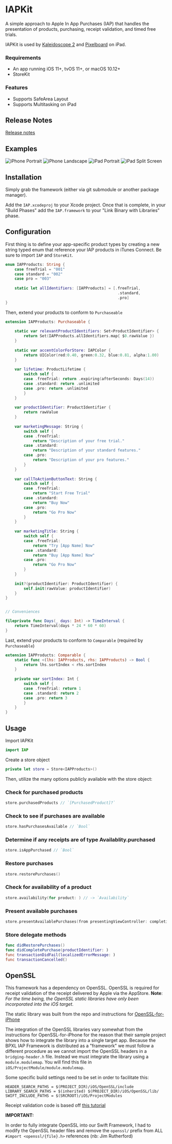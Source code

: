# IAPKit
A simple approach to Apple In App Purchases (IAP) that handles the presentation of products, purchasing, receipt validation, and timed free trials.

IAPKit is used by [Kaleidoscope 2](https://www.kaleidoscopeapp.com) and [Pixelboard](https://www.getpixelboardapp.com) on iPad.

### Requirements
- An app running iOS 11+, tvOS 11+, or macOS 10.12+
- StoreKit


### Features
- Supports SafeArea Layout
- Supports Multitasking on iPad


## Release Notes
[Release notes](releaseNotes.md)


## Examples
![iPhone Portrait](/ReadMeImages/iPhonePortrait.png)
![iPhone Landscape](/ReadMeImages/iPhoneLandscape.png)
![iPad Portrait](/ReadMeImages/iPadPortrait.png)
![iPad Split Screen](/ReadMeImages/iPadSplitScreen.png)

## Installation
Simply grab the framework (either via git submodule or another package manager).

Add the `IAP.xcodeproj` to your Xcode project. Once that is complete, in your "Build Phases" add the `IAP.framework` to your "Link Binary with Libraries" phase.

## Configuration
First thing is to define your app-specific product types by creating a new string typed enum that reference your IAP products in iTunes Connect. Be sure to import `IAP` and `StoreKit`.

```swift
enum IAPProducts: String {
    case freeTrial = "001"
    case standard = "002"
    case pro = "003"
    
    static let allIdentifiers: [IAPProducts] = [.freeTrial,
                                                 .standard,
                                                 .pro]
}

```

Then, extend your products to conform to `Purchaseable`

```swift
extension IAPProducts: Purchaseable {
    
    static var relevantProductIdentifiers: Set<ProductIdentifier> {
        return Set(IAPProducts.allIdentifiers.map{ $0.rawValue })
    }
    
    static var accentColorForStore: IAPColor {
        return UIColor(red:0.40, green:0.32, blue:0.81, alpha:1.00)
    }
    
    var lifetime: ProductLifetime {
        switch self {
        case .freeTrial: return .expiring(afterSeconds: Days(14))
        case .standard: return .unlimited
        case .pro: return .unlimited
        }
    }
    
    var productIdentifier: ProductIdentifier {
        return rawValue
    }
    
    var marketingMessage: String {
        switch self {
        case .freeTrial:
            return "Description of your free trial."
        case .standard:
            return "Description of your standard features."
        case .pro:
            return "Description of your pro features."
        }
    }
    
    var callToActionButtonText: String {
        switch self {
        case .freeTrial:
            return "Start Free Trial"
        case .standard:
            return "Buy Now"
        case .pro:
            return "Go Pro Now"
        }
    }
    
    var marketingTitle: String {
        switch self {
        case .freeTrial:
            return "Try [App Name] Now"
        case .standard:
            return "Buy [App Name] Now"
        case .pro:
            return "Go Pro Now"
        }
    }
    
    init?(productIdentifier: ProductIdentifier) {
        self.init(rawValue: productIdentifier)
    }
}


// Conveniences

fileprivate func Days(_ days: Int) -> TimeInterval {
    return TimeInterval(days * 24 * 60 * 60)
}
```

Last, extend your products to conform to `Comparable` (required by `Purchaseable`)

```swift
extension IAPProducts: Comparable {
    static func <(lhs: IAPProducts, rhs: IAPProducts) -> Bool {
        return lhs.sortIndex < rhs.sortIndex
    }
    
    private var sortIndex: Int {
        switch self {
        case .freeTrial: return 1
        case .standard: return 2
        case .pro: return 3
        }
    }
}
```

## Usage
Import IAPKit

```swift
import IAP
```

Create a store object

```swift
private let store = Store<IAPProducts>()
```

Then, utilize the many options publicly available with the store object:

### Check for purchased products
```swift
store.purchasedProducts // `[PurchasedProduct]?`
```

### Check to see if purchases are available
```swift
store.hasPurchasesAvailable // `Bool`
```

### Determine if any receipts are of type Availablity.purchased
```swift
store.isAppPurchased // `Bool`
```

### Restore purchases
```swift
store.restorePurchases()
```

### Check for availability of a product
```swift
store.availability(for product: ) // -> `Availability`
```

### Present available purchases
```swift
store.presentAvailablePurchases(from presentingViewController: completion:)
```

### Store delegate methods
```swift
func didRestorePurchases()
func didCompletePurchase(productIdentifier: )
func transactionDidFail(localizedErrorMessage: )
func transactionCancelled()
```


## OpenSSL
This framework has a dependency on OpenSSL.  OpenSSL is required for receipt validation of the receipt delivered by Apple via the AppStore.  **Note**: *For the time being, the OpenSSL static libraries have only been incorporated into the iOS target.*

The static library was built from the repo and instructions for [OpenSSL-for-iPhone](https://github.com/x2on/OpenSSL-for-iPhone)

The integration of the OpenSSL libraries vary somewhat from the instructions for OpenSSL-for-iPhone for the reason that their sample project shows how to integrate the library into a single target app.  Because the BPXL IAP Framework is distributed as a "framework" we must follow a different procedure as we cannot import the OpenSSL headers in a `bridging-header.h` file.  Instead we must integrate the library using a `module.modulemap`.  You will find this file in `iOS/ProjectModule/module.modulemap`.

Some specific build settings need to be set in order to facilitate this:

`HEADER_SEARCH_PATHS = $(PROJECT_DIR)/iOS/OpenSSL/include` 
`LIBRARY_SEARCH_PATHS = $(inherited) $(PROJECT_DIR)/iOS/OpenSSL/lib/`
`SWIFT_INCLUDE_PATHS = $(SRCROOT)/iOS/ProjectModules`

Receipt validation code is based off [this tutorial](http://robin.github.io/swift/ios/2017/01/23/1-Local-Receipt-Validation-in-Swift-3/)

**IMPORTANT:**

In order to fully integrate OpenSSL into our Swift Framework, I had to modify the OpenSSL header files and remove the `openssl/` prefix from ALL `#import <openssl/{file}.h>` references (nb: Jim Rutherford)